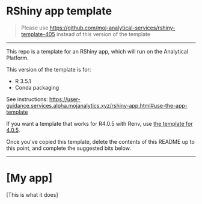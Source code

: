 # RShiny app template

> Please use https://github.com/moj-analytical-services/rshiny-template-405 instead of this version of the template

----

This repo is a template for an RShiny app, which will run on the Analytical Platform.

This version of the template is for:

* R 3.5.1
* Conda packaging

See instructions: https://user-guidance.services.alpha.mojanalytics.xyz/rshiny-app.html#use-the-app-template

If you want a template that works for R4.0.5 with Renv, use [the template for 4.0.5](https://github.com/moj-analytical-services/rshiny-template-405).

Once you've copied this template, delete the contents of this README up to this point, and complete the suggested bits below.

---

# [My app]

[This is what it does]
